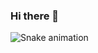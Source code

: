 ### Hi there 👋

<!--
**YouKnow-sys/YouKnow-sys** is a ✨ _special_ ✨ repository because its `README.md` (this file) appears on your GitHub profile.

Here are some ideas to get you started:

- 🔭 I’m currently working on ...
- 🌱 I’m currently learning ...
- 👯 I’m looking to collaborate on ...
- 🤔 I’m looking for help with ...
- 💬 Ask me about ...
- 📫 How to reach me: ...
- 😄 Pronouns: ...
- ⚡ Fun fact: ...
-->

<div> 
 
  ![Snake animation](https://github.com/kaicsalomao/kaicsalomao/blob/output/github-contribution-grid-snake.svg)
 
</div>
